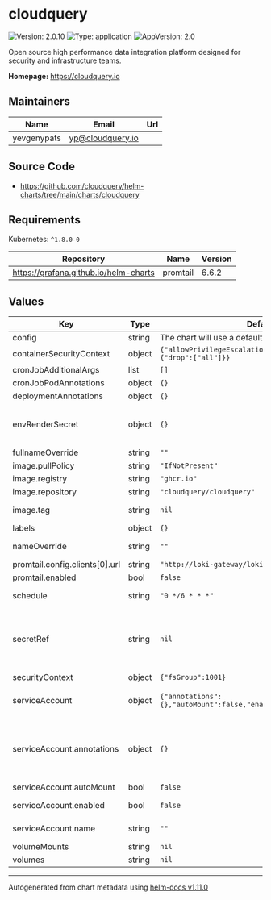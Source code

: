 # cloudquery

![Version: 2.0.10](https://img.shields.io/badge/Version-2.0.10-informational?style=flat-square) ![Type: application](https://img.shields.io/badge/Type-application-informational?style=flat-square) ![AppVersion: 2.0](https://img.shields.io/badge/AppVersion-2.0-informational?style=flat-square)

Open source high performance data integration platform designed for security and infrastructure teams.

**Homepage:** <https://cloudquery.io>

## Maintainers

| Name | Email | Url |
| ---- | ------ | --- |
| yevgenypats | <yp@cloudquery.io> |  |

## Source Code

* <https://github.com/cloudquery/helm-charts/tree/main/charts/cloudquery>

## Requirements

Kubernetes: `^1.8.0-0`

| Repository | Name | Version |
|------------|------|---------|
| https://grafana.github.io/helm-charts | promtail | 6.6.2 |

## Values

| Key | Type | Default | Description |
|-----|------|---------|-------------|
| config | string | The chart will use a default CloudQuery aws config | CloudQuery cloudquery.yml content |
| containerSecurityContext | object | `{"allowPrivilegeEscalation":false,"capabilities":{"drop":["all"]}}` | Container security context |
| cronJobAdditionalArgs | list | `[]` |  |
| cronJobPodAnnotations | object | `{}` |  |
| deploymentAnnotations | object | `{}` |  |
| envRenderSecret | object | `{}` | Sensible environment variables that will be rendered as new secret object This can be useful for auth tokens, etc Make sure not to commit sensitive values to git!! Better use AWS Secret manager (or any other) |
| fullnameOverride | string | `""` |  |
| image.pullPolicy | string | `"IfNotPresent"` |  |
| image.registry | string | `"ghcr.io"` |  |
| image.repository | string | `"cloudquery/cloudquery"` |  |
| image.tag | string | `nil` | Overrides the image tag whose default is the chart appVersion |
| labels | object | `{}` |  |
| nameOverride | string | `""` | Partially override common.names.fullname template (will maintain the release name) |
| promtail.config.clients[0].url | string | `"http://loki-gateway/loki/api/v1/push"` |  |
| promtail.enabled | bool | `false` |  |
| schedule | string | `"0 */6 * * *"` | Schedule fetch time Every 6 hours. More information at: https://crontab.guru/#0_0_*_*_* |
| secretRef | string | `nil` | Reference to an external secret that contains sensible environment variables This option is useful to avoid store sensitive values in Git. You need to create the secret manually and reference it. If secretRef is used, the envRenderSecret parameter will be omitted (in case that it has content). |
| securityContext | object | `{"fsGroup":1001}` | Pod security context |
| serviceAccount | object | `{"annotations":{},"autoMount":false,"enabled":false,"name":""}` | Pod Service Account ref: https://kubernetes.io/docs/tasks/configure-pod-container/configure-service-account/ |
| serviceAccount.annotations | object | `{}` | Additional custom annotations for the ServiceAccount to associate an AWS IAM role with service-account you need to add the following annotations. For more info checkout: https://docs.aws.amazon.com/eks/latest/userguide/specify-service-account-role.html eks.amazonaws.com/role-arn: arn:aws:iam::ACCOUNT_ID:role/ROLE |
| serviceAccount.autoMount | bool | `false` | Auto-mount the service account token in the pod |
| serviceAccount.enabled | bool | `false` | Enable service account (Note: Service Account will only be automatically created if `serviceAccount.name` is not set) |
| serviceAccount.name | string | `""` | Name of an already existing service account. Setting this value disables the automatic service account creation |
| volumeMounts | string | `nil` |  |
| volumes | string | `nil` |  |

----------------------------------------------
Autogenerated from chart metadata using [helm-docs v1.11.0](https://github.com/norwoodj/helm-docs/releases/v1.11.0)
